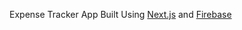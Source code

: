 Expense Tracker App Built Using [Next.js](https://nextjs.org/) and [Firebase](https://firebase.google.com/)
